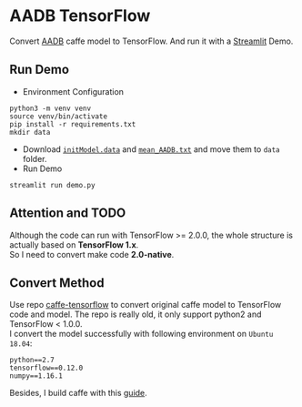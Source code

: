 # AADB TensorFlow
Convert [AADB](https://github.com/aimerykong/deepImageAestheticsAnalysis) caffe model to TensorFlow. And run it with a [Streamlit](https://www.streamlit.io/) Demo.

## Run Demo
* Environment Configuration
```shell script
python3 -m venv venv
source venv/bin/activate
pip install -r requirements.txt
mkdir data
```
* Download [`initModel.data`](https://drive.google.com/open?id=1A_daf5zCU68fU1HZRQcwhxbq5MK5z1OD) and [`mean_AADB.txt`](https://drive.google.com/open?id=1asZNyLoQGTtJAINqyak7KmtwZfWH3YCC) and move them to `data` folder.
* Run Demo
```shell script
streamlit run demo.py
```

## Attention and TODO
Although the code can run with TensorFlow >= 2.0.0, the whole structure is actually based on **TensorFlow 1.x**.  
So I need to convert make code **2.0-native**.

## Convert Method
Use repo [caffe-tensorflow](https://github.com/ethereon/caffe-tensorflow) to convert original caffe model to TensorFlow code and model. 
The repo is really old, it only support python2 and TensorFlow < 1.0.0.   
I convert the model successfully with following environment on `Ubuntu 18.04`:  
```shell script
python==2.7
tensorflow==0.12.0
numpy==1.16.1
```  
Besides, I build caffe with this [guide](https://gist.github.com/nikitametha/c54e1abecff7ab53896270509da80215).
